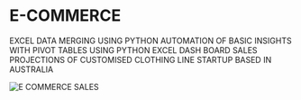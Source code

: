 # E-COMMERCE
EXCEL DATA MERGING USING PYTHON
AUTOMATION OF BASIC INSIGHTS WITH PIVOT TABLES USING PYTHON 
EXCEL DASH BOARD
SALES PROJECTIONS OF CUSTOMISED CLOTHING LINE STARTUP BASED IN AUSTRALIA
   



![E COMMERCE SALES](https://github.com/iwineye/E-COMMERCE/assets/96835772/88f7cb0d-6079-4118-a821-d08502afc741)
